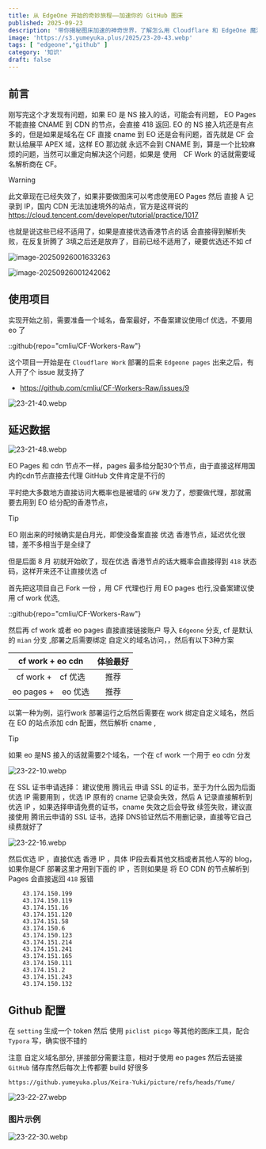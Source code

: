 ```yaml
---
title: 从 EdgeOne 开始的奇妙旅程——加速你的 GitHub 图床
published: 2025-09-23
description: '带你揭秘图床加速的神奇世界，了解怎么用 Cloudflare 和 EdgeOne 魔法，让你的图片飞起来！✨'
image: 'https://s3.yumeyuka.plus/2025/23-20-43.webp'
tags: [ "edgeone","github" ]
category: '知识'
draft: false
---
```




## 前言

刚写完这个才发现有问题，如果 EO 是 NS 接入的话，可能会有问题， EO Pages 不能直接 CNAME 到 CDN  的节点，会直接 418 返回. EO 的 NS 接入坑还是有点多的，但是如果是域名在 CF 直接 cname 到 EO  还是会有问题，首先就是 CF 会默认给展平 APEX 域，这样 EO 那边就 永远不会到 CNAME 到，算是一个比较麻烦的问题，当然可以重定向解决这个问题，如果是 使用　CF Work 的话就需要域名解析商在 CF。


 > [!WARNING]  
 >
 > 此文章现在已经失效了，如果非要做图床可以考虑使用EO Pages 然后 直接 A 记录到 IP，国内 CDN 无法加速境外的站点，官方是这样说的 https://cloud.tencent.com/developer/tutorial/practice/1017  
 >
 > 
 >
 > 也就是说这些已经不适用了，如果是直接优选香港节点的话 会直接得到解析失败，在反复折腾了 3填之后还是放弃了，目前已经不适用了，硬要优选还不如 cf   
 >
 > 
 >
 > ![image-20250926001633263](https://s3.yumeyuka.plus/2025/09/814336ab2ef7f351a79f95de8d24cf69.webp)
 >
 > 
 >
 > ![image-20250926001242062](https://s3.yumeyuka.plus/2025/09/5ebcb53f599a261df4152b074f1aae29.webp)
 >



## 使用项目

实现开始之前，需要准备一个域名，备案最好，不备案建议使用cf 优选，不要用eo 了

::github{repo="cmliu/CF-Workers-Raw"}

这个项目一开始是在 `Cloudflare Work` 部署的后来 `Edgeone pages` 出来之后，有人开了个 issue 就支持了

- https://github.com/cmliu/CF-Workers-Raw/issues/9

![23-21-40.webp](https://s3.yumeyuka.plus/2025/23-21-40.webp)

## 延迟数据

![23-21-48.webp](https://s3.yumeyuka.plus/2025/23-21-48.webp)

EO Pages 和 cdn 节点不一样，pages 最多给分配30个节点，由于直接这样用国内的cdn节点直接去代理 GitHub 文件肯定是不行的

平时绝大多数地方直接访问大概率也是被墙的 `GFW` 发力了，想要做代理，那就需要去用到 EO 给分配的香港节点，

> [!TIP]
>
> EO 刚出来的时候确实是白月光，即使没备案直接 优选 香港节点，延迟优化很错，差不多相当于是全绿了
>
> 但是后面 8 月 初就开始砍了，现在优选 香港节点的话大概率会直接得到 `418` 状态码，这样开来还不让直接优选 cf

首先把这项目自己 Fork 一份 ，用 CF 代理也行 用 EO pages 也行,没备案建议使用 cf work 优选,

::github{repo="cmliu/CF-Workers-Raw"}

然后再 cf work 或者 eo pages 直接直接链接账户 导入 `Edgeone` 分支, cf 是默认的 `mian` 分支 ,部署之后需要绑定
自定义的域名访问，，然后有以下3种方案

| cf work + eo cdn | 体验最好 |
|:----------------:|:----:|
| cf work +　cf 优选  |  推荐  |
| eo pages +　eo 优选 |  推荐  |

以第一种为例，运行work 部署运行之后然后需要在 work 绑定自定义域名，然后在 EO 的站点添加 cdn 配置，然后解析 cname ,

> [!TIP]
>
> 如果 eo 是NS 接入的话就需要2个域名，一个在 cf work 一个用于 eo cdn 分发

![23-22-10.webp](https://s3.yumeyuka.plus/2025/23-22-10.webp)

在 SSL 证书申请选择： 建议使用 腾讯云 申请 SSL 的证书，至于为什么因为后面优选 IP 需要用到 ，优选 IP 原有的 cname 记录会失效，然后
A 记录直接解析到优选 IP ，如果选择申请免费的证书，cname 失效之后会导致 续签失败，建议直接使用 腾讯云申请的 SSL 证书，选择
DNS验证然后不用删记录，直接等它自己续费就好了

![23-22-16.webp](https://s3.yumeyuka.plus/2025/23-22-16.webp)

然后优选 IP ，直接优选 香港 IP ，具体 IP段去看其他文档或者其他人写的 blog，如果你是CF 部署这里才用到下面的 IP ，否则如果是 将 EO CDN 的节点解析到 Pages 会直接返回 `418` 报错 

```apl
    43.174.150.199
    43.174.150.119
    43.174.151.16
    43.174.151.120
    43.174.151.58
    43.174.150.6
    43.174.150.123
    43.174.151.214
    43.174.151.241
    43.174.151.165
    43.174.150.111
    43.174.151.2
    43.174.151.243
    43.174.150.132
```

## Github 配置

在 `setting` 生成一个 token 然后 使用 `piclist picgo` 等其他的图床工具，配合 `Typora` 写，确实很不错的

注意 自定义域名部分, 拼接部分需要注意，相对于使用 eo pages 然后去链接 `GitHub` 储存库然后每次上传都要 build 好很多

```
https://github.yumeyuka.plus/Keira-Yuki/picture/refs/heads/Yume/
```

![23-22-27.webp](https://s3.yumeyuka.plus/2025/23-22-27.webp)

### 图片示例

![23-22-30.webp](https://s3.yumeyuka.plus/2025/23-22-30.webp)
